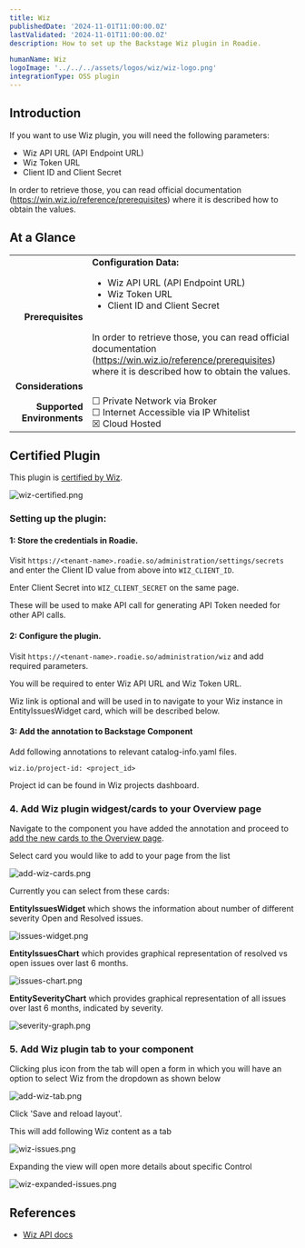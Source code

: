 ```yaml
---
title: Wiz
publishedDate: '2024-11-01T11:00:00.0Z'
lastValidated: '2024-11-01T11:00:00.0Z'
description: How to set up the Backstage Wiz plugin in Roadie.

humanName: Wiz
logoImage: '../../../assets/logos/wiz/wiz-logo.png'
integrationType: OSS plugin
---
```


## Introduction

If you want to use Wiz plugin, you will need the following parameters:

- Wiz API URL (API Endpoint URL)
- Wiz Token URL
- Client ID and Client Secret

In order to retrieve those, you can read official documentation (https://win.wiz.io/reference/prerequisites) where it is described how to obtain the values.

## At a Glance
| | |
|---: | --- |
| **Prerequisites** | **Configuration Data:** <ul><li>Wiz API URL (API Endpoint URL)</li><li>Wiz Token URL</li><li>Client ID and Client Secret</li></ul><br />In order to retrieve those, you can read official documentation (https://win.wiz.io/reference/prerequisites) where it is described how to obtain the values. |
| **Considerations** |  |
| **Supported Environments** | ☐ Private Network via Broker <br /> ☐ Internet Accessible via IP Whitelist <br /> ☒ Cloud Hosted |

## Certified Plugin

This plugin is [certified by Wiz](https://www.wiz.io/integrations?q=roadie).

![wiz-certified.png](./wiz-certified.png)

### Setting up the plugin:

#### 1: Store the credentials in Roadie.

Visit `https://<tenant-name>.roadie.so/administration/settings/secrets` and enter the Client ID value from above into `WIZ_CLIENT_ID`.

Enter Client Secret into `WIZ_CLIENT_SECRET` on the same page.

These will be used to make API call for generating API Token needed for other API calls.

#### 2: Configure the plugin.

Visit `https://<tenant-name>.roadie.so/administration/wiz` and add required parameters.

You will be required to enter Wiz API URL and Wiz Token URL.

Wiz link is optional and will be used in to navigate to your Wiz instance in EntityIssuesWidget card, which will be described below.

#### 3: Add the annotation to Backstage Component

Add following annotations to relevant catalog-info.yaml files.

```
wiz.io/project-id: <project_id>
```

Project id can be found in Wiz projects dashboard.

### 4. Add Wiz plugin widgest/cards to your Overview page

Navigate to the component you have added the annotation and proceed to [add the new cards to the Overview page](/docs/getting-started/configuring-backstage-plugins/#step-1-add-the-ui-component).

Select card you would like to add to your page from the list

![add-wiz-cards.png](./add-wiz-cards.png)

Currently you can select from these cards:

<b>EntityIssuesWidget</b> which shows the information about number of different severity Open and Resolved issues.

![issues-widget.png](./issues-widget.png)

<b>EntityIssuesChart</b> which provides graphical representation of resolved vs open issues over last 6 months.

![issues-chart.png](./issues-chart.png)

<b>EntitySeverityChart</b> which provides graphical representation of all issues over last 6 months, indicated by severity.

![severity-graph.png](./severity-graph.png)

### 5. Add Wiz plugin tab to your component

Clicking plus icon from the tab will open a form in which you will have an option to select Wiz from the dropdown as shown below

![add-wiz-tab.png](./add-wiz-tab.png)

Click 'Save and reload layout'.

This will add following Wiz content as a tab

![wiz-issues.png](./wiz-issues.png)

Expanding the view will open more details about specific Control

![wiz-expanded-issues.png](./wiz-expanded-issues.png)

## References

- [Wiz API docs](https://win.wiz.io/reference/prerequisites)

